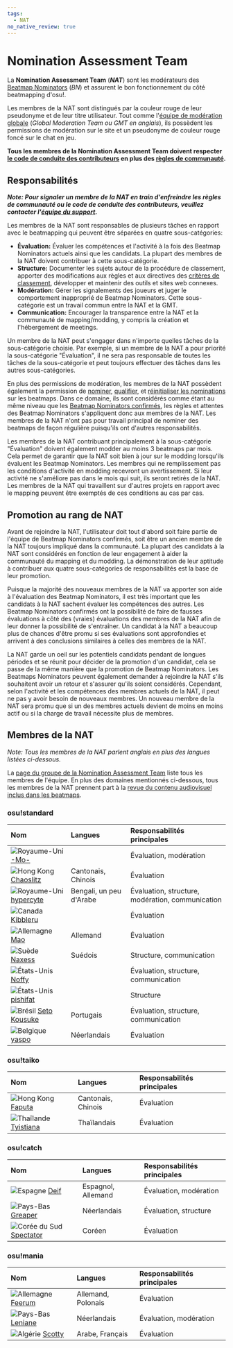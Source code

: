 ```yaml
---
tags:
  - NAT
no_native_review: true
---
```


# Nomination Assessment Team

La **Nomination Assessment Team** (***NAT***) sont les modérateurs des [Beatmap Nominators](/wiki/People/The_Team/Beatmap_Nominators) (*BN*) et assurent le bon fonctionnement du côté beatmapping d'osu!.

Les membres de la NAT sont distingués par la couleur rouge de leur pseudonyme et de leur titre utilisateur. Tout comme l'[équipe de modération globale](/wiki/People/The_Team/Global_Moderation_Team) (*Global Moderation Team ou GMT en anglais*), ils possèdent les permissions de modération sur le site et un pseudonyme de couleur rouge foncé sur le chat en jeu.

**Tous les membres de la Nomination Assessment Team doivent respecter [le code de conduite des contributeurs](/wiki/Contributor_Code_of_Conduct) en plus des [règles de communauté](/wiki/Rules).**

## Responsabilités

***Note: Pour signaler un membre de la NAT en train d'enfreindre les règles de communauté ou le code de conduite des contributeurs, veuillez contacter l'[équipe du support](/wiki/People/The_Team/Account_support_team#support@ppy.sh).***

Les membres de la NAT sont responsables de plusieurs tâches en rapport avec le beatmapping qui peuvent être séparées en quatre sous-catégories:

- **Évaluation:** Évaluer les compétences et l'activité à la fois des Beatmap Nominators actuels ainsi que les candidats. La plupart des membres de la NAT doivent contribuer à cette sous-catégorie.
- **Structure:** Documenter les sujets autour de la procédure de classement, apporter des modifications aux règles et aux directives des [critères de classement](/wiki/Ranking_Criteria), développer et maintenir des outils et sites web connexes.
- **Modération:** Gérer les signalements des joueurs et juger le comportement inapproprié de Beatmap Nominators. Cette sous-catégorie est un travail commun entre la NAT et la GMT.
- **Communication:** Encourager la transparence entre la NAT et la communauté de mapping/modding, y compris la création et l'hébergement de meetings.

Un membre de la NAT peut s'engager dans n'importe quelles tâches de la sous-catégorie choisie. Par exemple, si un membre de la NAT a pour priorité la sous-catégorie "Évaluation", il ne sera pas responsable de toutes les tâches de la sous-catégorie et peut toujours effectuer des tâches dans les autres sous-catégories.

En plus des permissions de modération, les membres de la NAT possèdent également la permission de [nominer](/wiki/Beatmap_ranking_procedure#nominations), [qualifier](/wiki/Beatmap_ranking_procedure#qualification), et [réinitialiser les nominations](/wiki/Beatmap_ranking_procedure#nomination-resets) sur les beatmaps. Dans ce domaine, ils sont considérés comme étant au même niveau que les [Beatmap Nominators confirmés](/wiki/People/The_Team/Beatmap_Nominators#full-beatmap-nominators), les règles et attentes des Beatmap Nominators s'appliquent donc aux membres de la NAT. Les membres de la NAT n'ont pas pour travail principal de nominer des beatmaps de façon régulière puisqu'ils ont d'autres responsabilités.

Les membres de la NAT contribuant principalement à la sous-catégorie "Évaluation" doivent également modder au moins 3 beatmaps par mois. Cela permet de garantir que la NAT soit bien à jour sur le modding lorsqu'ils évaluent les Beatmap Nominators. Les membres qui ne remplissement pas les conditions d'activité en modding recevront un avertissement. Si leur activité ne s'améliore pas dans le mois qui suit, ils seront retirés de la NAT. Les membres de la NAT qui travaillent sur d'autres projets en rapport avec le mapping peuvent être exemptés de ces conditions au cas par cas.

## Promotion au rang de NAT

Avant de rejoindre la NAT, l'utilisateur doit tout d'abord soit faire partie de l'équipe de Beatmap Nominators confirmés, soit être un ancien membre de la NAT toujours impliqué dans la communauté. La plupart des candidats à la NAT sont considérés en fonction de leur engagement à aider la communauté du mapping et du modding. La démonstration de leur aptitude à contribuer aux quatre sous-catégories de responsabilités est la base de leur promotion.

Puisque la majorité des nouveaux membres de la NAT va apporter son aide à l'évaluation des Beatmap Nominators, il est très important que les candidats à la NAT sachent évaluer les compétences des autres. Les Beatmap Nominators confirmés ont la possibilité de faire de fausses évaluations à côté des (vraies) évaluations des membres de la NAT afin de leur donner la possibilité de s'entraîner. Un candidat à la NAT a beaucoup plus de chances d'être promu si ses évaluations sont approfondies et arrivent à des conclusions similaires à celles des membres de la NAT. 

La NAT garde un oeil sur les potentiels candidats pendant de longues périodes et se réunit pour décider de la promotion d'un candidat, cela se passe de la même manière que la promotion de Beatmap Nominators. Les Beatmaps Nominators peuvent également demander à rejoindre la NAT s'ils souhaitent avoir un retour et s'assurer qu'ils soient considérés. Cependant, selon l'activité et les compétences des membres actuels de la NAT, il peut ne pas y avoir besoin de nouveaux membres. Un nouveau membre de la NAT sera promu que si un des membres actuels devient de moins en moins actif ou si la charge de travail nécessite plus de membres.

## Membres de la NAT

*Note: Tous les membres de la NAT parlent anglais en plus des langues listées ci-dessous.*

La [page du groupe de la Nomination Assessment Team](https://osu.ppy.sh/groups/7) liste tous les membres de l'équipe. En plus des domaines mentionnés ci-dessous, tous les membres de la NAT prennent part à la [revue du contenu audiovisuel inclus dans les beatmaps](/wiki/Rules/Visual_Content_Considerations#getting-your-image-assessed).

### osu!standard

| Nom | Langues | Responsabilités principales |
| :-- | :-- | :-- |
| ![][flag_GB] [-Mo-](https://osu.ppy.sh/users/2202163) |  | Évaluation, modération |
| ![][flag_HK] [Chaoslitz](https://osu.ppy.sh/users/3621552) | Cantonais, Chinois | Évaluation |
| ![][flag_GB] [hypercyte](https://osu.ppy.sh/users/9155377) | Bengali, un peu d'Arabe | Évaluation, structure, modération, communication |
| ![][flag_CA] [Kibbleru](https://osu.ppy.sh/users/3193504) |  | Évaluation |
| ![][flag_DE] [Mao](https://osu.ppy.sh/users/2204515) | Allemand | Évaluation |
| ![][flag_SE] [Naxess](https://osu.ppy.sh/users/8129817) | Suédois | Structure, communication |
| ![][flag_US] [Noffy](https://osu.ppy.sh/users/1541323) |  | Évaluation, structure, communication |
| ![][flag_US] [pishifat](https://osu.ppy.sh/users/3178418) |  | Structure |
| ![][flag_BR] [Seto Kousuke](https://osu.ppy.sh/users/2857314) | Portugais | Évaluation, structure, communication |
| ![][flag_BE] [yaspo](https://osu.ppy.sh/users/4945926) | Néerlandais | Évaluation |

### osu!taiko

| Nom | Langues | Responsabilités principales |
| :-- | :-- | :-- |
| ![][flag_HK] [Faputa](https://osu.ppy.sh/users/845733) | Cantonais, Chinois | Évaluation |
| ![][flag_TH] [Tyistiana](https://osu.ppy.sh/users/1421452) | Thaïlandais | Évaluation |

### osu!catch

| Nom | Langues | Responsabilités principales |
| :-- | :-- | :-- |
| ![][flag_ES] [Deif](https://osu.ppy.sh/users/318565) | Espagnol, Allemand | Évaluation, modération |
| ![][flag_NL] [Greaper](https://osu.ppy.sh/users/2369776) | Néerlandais | Évaluation, structure |
| ![][flag_KR] [Spectator](https://osu.ppy.sh/users/702598) | Coréen | Évaluation |

### osu!mania

| Nom | Langues | Responsabilités principales |
| :-- | :-- | :-- |
| ![][flag_DE] [Feerum](https://osu.ppy.sh/users/4815717) | Allemand, Polonais | Évaluation |
| ![][flag_NL] [Leniane](https://osu.ppy.sh/users/7138602) | Néerlandais | Évaluation, modération |
| ![][flag_DZ] [Scotty](https://osu.ppy.sh/users/11085809) | Arabe, Français | Évaluation |

[flag_BE]: /wiki/shared/flag/BE.gif "Belgique"
[flag_BR]: /wiki/shared/flag/BR.gif "Brésil"
[flag_CA]: /wiki/shared/flag/CA.gif "Canada"
[flag_DE]: /wiki/shared/flag/DE.gif "Allemagne"
[flag_DZ]: /wiki/shared/flag/DZ.gif "Algérie"
[flag_ES]: /wiki/shared/flag/ES.gif "Espagne"
[flag_GB]: /wiki/shared/flag/GB.gif "Royaume-Uni"
[flag_HK]: /wiki/shared/flag/HK.gif "Hong Kong"
[flag_KR]: /wiki/shared/flag/KR.gif "Corée du Sud"
[flag_NL]: /wiki/shared/flag/NL.gif "Pays-Bas"
[flag_SE]: /wiki/shared/flag/SE.gif "Suède"
[flag_TH]: /wiki/shared/flag/TH.gif "Thaïlande"
[flag_US]: /wiki/shared/flag/US.gif "États-Unis"
